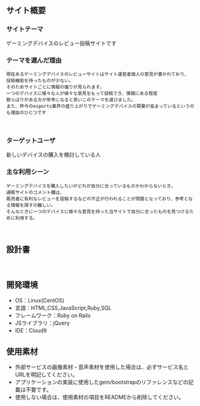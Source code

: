 # <!--デバイスレビュー（仮）-->
​
## サイト概要
### サイトテーマ
ゲーミングデバイスのレビュー投稿サイトです
​
### テーマを選んだ理由
    現在あるゲーミングデバイスのレビューサイトはサイト運営者個人の意見が書かれており、
    投稿機能を持ったものが少ない。
    そのためサイトごとに情報の偏りが見られます。
    一つのデバイスに様々な人が様々な意見をもって投稿でき、情報にある程度
    散らばりがある方が参考になると思いこのテーマを選びました。
    また、昨今のesports業界の盛り上がりでゲーミングデバイスの需要が高まっているというのも理由のひとつです
​
### ターゲットユーザ
新しいデバイスの購入を検討している人
​
### 主な利用シーン
    ゲーミングデバイスを購入したいがどれが自分に合っているものかわからないとき。
    通販サイトのコメント欄は、
    販売者に有利なレビューを投稿するなどの不正が行われることが問題となっており、参考となる情報を探すの難しい。
    そんなときに一つのデバイスに様々な意見を持った当サイトで自分に合ったものを見つけるために利用する。
​
## 設計書
<!--テーマを設定・提出する時点では不要です-->
​
## 開発環境
- OS：Linux(CentOS)
- 言語：HTML,CSS,JavaScript,Ruby,SQL
- フレームワーク：Ruby on Rails
- JSライブラリ：jQuery
- IDE：Cloud9
​
## 使用素材
- 外部サービスの画像素材・音声素材を使用した場合は、必ずサービス名とURLを明記してください。
- アプリケーションの実装に使用したgem/bootstrapのリファレンスなどの記載は不要です。
- 使用しない場合は、使用素材の項目をREADMEから削除してください。
